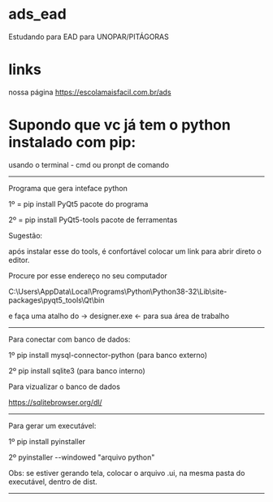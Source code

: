 # ads_ead
Estudando para EAD para UNOPAR/PITÁGORAS

# links
nossa página https://escolamaisfacil.com.br/ads

# Supondo que vc já tem o python instalado com pip:

usando o terminal - cmd ou pronpt de comando 

-----------------------------------------------------------------------------------------------

Programa que gera inteface python

1º = pip install PyQt5  pacote do programa

2º = pip install PyQt5-tools  pacote de ferramentas

Sugestão: 

após instalar esse do tools, é confortável colocar um link para abrir direto o editor.

Procure por esse endereço no seu computador

C:\Users\AppData\Local\Programs\Python\Python38-32\Lib\site-packages\pyqt5_tools\Qt\bin

e faça uma atalho do -> designer.exe <- para sua área de trabalho

------------------------------------------------------------------------------------------------

Para conectar com banco de dados:

1º pip install mysql-connector-python   (para banco externo)

2º pip install sqlite3   (para banco interno)

Para vizualizar o banco de dados

https://sqlitebrowser.org/dl/

-------------------------------------------------------------------------------------------------

Para gerar um executável:

1º pip install pyinstaller

2º pyinstaller --windowed "arquivo python"

Obs: se estiver gerando tela, colocar o arquivo .ui, na mesma pasta do executável, dentro de dist.

---------------------------------------------------------------------------------------------------
